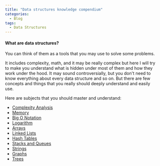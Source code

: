 ```yaml
---
title: "Data structures knowledge compendium"
categories:
  - Blog
tags:
  - Data Structures
---
```


#### What are data structures? 

You can think of them as a tools that you may use to solve some problems.

It includes complexity, math, and it may be really complex but here I will try to make you understand what is hidden under most of them and how they work under the hood. 
It may sound controversially, but you don't need to know everything about every data structure and so on. But there are few concepts and things that you really should deeply understand and easily use.

Here are subjects that you should master and understand:

* [Complexity Analysis](https://matthewonsoftware.com/complexity-analysis)
* [Memory](https://matthewonsoftware.com/memory/)
* [Big O Notation](https://matthewonsoftware.com/big-o-notation)
* [Logarithm](https://matthewonsoftware.com/logarithm)
* [Arrays](https://matthewonsoftware.com/arrays)
* [Linked Lists](https://matthewonsoftware.com/linked-lists)
* [Hash Tables](https://matthewonsoftware.com/hash-tables)
* [Stacks and Queues](https://matthewonsoftware.com/stacks-and-queues)
* [Strings](https://matthewonsoftware.com/strings)
* [Graphs](https://matthewonsoftware.com/graphs)
* [Trees](https://matthewonsoftware.com/treess)

